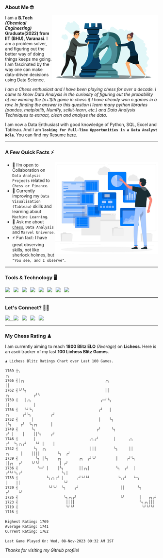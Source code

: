 ### About Me 🤓
<img align="right" alt="Coding" width="350" src="https://github.com/Laxman-Lakhan/Laxman-Lakhan/blob/master/Assets/Chess_Vector.jpg">   

I am a **B.Tech** _**(Chemical Engineering)**_ **Graduate(2022) from IIT (BHU), Varanasi**. I am a problem solver, and figuring out the better way of doing things keeps me going. I am fascinated by the way one can make data-driven decisions using Data Science. 

_I am a Chess enthusiast and I have been playing chess for over a decade. I came to know Data Analysis in the curiosity of figuring out the probability of me winning the (n+1)th game in chess if I have already won n games in a row. In finding the answer to this question I learn many python libraries (pandas, matplotlib, NumPy, scikit-learn, etc.) and Data Analysis Techniques to extract, clean and analyse the data._

I am now a Data Enthusiast with good knowledge of Python, SQL, Excel and Tableau. And I am **`looking for Full-Time Opportunities in a Data Analyst Role`**. You can find my Resume
 [here](https://drive.google.com/file/d/1UIOoogRLj5eGQFQBkuvMmTISZVdl2Ok7/view?usp=sharing).


---

### A Few Quick Facts ⚡️
<img align="right" alt="Coding" width="340" src="https://github.com/Laxman-Lakhan/Laxman-Lakhan/blob/master/Assets/Data_Vector.jpg">   

- 🤝 I’m open to Collaboration on `Data Analysis Projects` related to `Chess or Finance`.
- 📖 Currently improving my `Data Visualisation (Tableau)` skills and learning about `Machine Learning`.
- 💬 Ask me about [`Chess`](https://lichess.org/@/YourKingIsInDanger), `Data Analysis` and `Marvel Universe`.
- ⚡️ Fun fact: I have great observing skills, not like sherlock holmes, but `"You see, and I observe"`.

---
### Tools & Technology 🖥

<img src="https://img.shields.io/badge/Python-white?logo=Python&logoColor=ColorName&style=ShieldStyle" /> &nbsp;
<img src="https://img.shields.io/badge/MySQL-white?logo=MySQL&logoColor=ColorName&style=ShieldStyle" /> &nbsp;
<img src="https://img.shields.io/badge/Tableau-white?logo=Tableau&logoColor=ColorName&style=ShieldStyle" /> &nbsp;
<img src="https://img.shields.io/badge/Excel-white?logo=Microsoft+Excel&logoColor=196F3D&style=ShieldStyle" /> &nbsp;
<img src="https://img.shields.io/badge/Jupyter-white?logo=Jupyter&logoColor=ColorName&style=ShieldStyle" /> &nbsp;
<img src="https://img.shields.io/badge/pandas-white?logo=Pandas&logoColor=000080&style=ShieldStyle" /> &nbsp;
<img src="https://img.shields.io/badge/numpy-white?logo=Numpy&logoColor=85C1E9&style=ShieldStyle" /> &nbsp;
<img src="https://img.shields.io/badge/scikit learn-white?logo=Scikit+Learn&logoColor=ColorName&style=ShieldStyle" /> &nbsp;



---

### Let's Connect? 🫳🏻

<a href="mailto:laxmansingh.lakhan@gmail.com"> <img src="https://img.icons8.com/fluent/48/000000/gmail.png" width="3.5%"/> &nbsp;
[<img src="https://img.icons8.com/color/48/000000/linkedin.png" width="3.5%"/>](https://www.linkedin.com/in/laxman-lakhan/)  &nbsp;
[<img src="https://img.icons8.com/fluent/48/000000/facebook-new.png" width="3.5%"/>](https://www.facebook.com/s.laxmanlakhan/)  &nbsp;
[<img src="https://img.icons8.com/fluent/48/000000/instagram-new.png" width="3.5%"/>](https://www.instagram.com/laxman.lakhan/)  &nbsp;
[<img src="https://img.icons8.com/color/48/000000/twitter.png" width="3.5%"/>](https://twitter.com/laxman__lakhan)  &nbsp;

 ---
  
### My Chess Rating ♟
  
I am currently aiming to reach **1800 Blitz ELO** *(Average)* on **Lichess**. Here is an ascii tracker of my last **100 Lichess Blitz Games**.

  ```
  ♟︎ 𝙻𝚒𝚌𝚑𝚎𝚜𝚜 𝙱𝚕𝚒𝚝𝚣 𝚁𝚊𝚝𝚒𝚗𝚐𝚜 𝙲𝚑𝚊𝚛𝚝 𝚘𝚟𝚎𝚛 𝙻𝚊𝚜𝚝 𝟷00 𝙶𝚊𝚖𝚎𝚜.
  
1769 ┼╮                                                                                                ╭╮
1766 ┤│╭╮                                     ╭╮                                                       ││
1762 ┤╰╯╰╮                                    ││                                         ╭╮           ╭╯╰
1759 ┤   │╭╮                                ╭─╯╰╮                                        ││           │
1756 ┤   ╰╯╰╮                              ╭╯   │                               ╭╮      ╭╯╰╮         ╭╯
1752 ┤      │                              │    ╰╮                              │╰╮    ╭╯  ╰╮╭╮      │
1749 ┤      ╰╮                            ╭╯     ╰╮                            ╭╯ │    │    ││╰╮    ╭╯
1746 ┤       │                         ╭╮╭╯       │      ╭╮                   ╭╯  ╰╮╭╮╭╯    ╰╯ │    │
1742 ┤       ╰╮  ╭╮                    │││        ╰╮     ││            ╭╮     │    ││││        ╰╮  ╭╯
1739 ┤        ╰╮ │╰╮    ╭╮        ╭╮  ╭╯╰╯         │    ╭╯╰╮           ││╭╮  ╭╯    ╰╯╰╯         │ ╭╯
1736 ┤         ╰─╯ │    │╰╮       ││╭╮│            ╰╮  ╭╯  │          ╭╯╰╯╰╮╭╯                  ╰╮│
1733 ┤             ╰╮╭╮╭╯ │      ╭╯╰╯╰╯             ╰╮╭╯   ╰─╮        │    ││                    ╰╯
1729 ┤              ╰╯╰╯  ╰╮    ╭╯                   ││      ╰╮      ╭╯    ╰╯
1726 ┤                     ╰╮╭╮╭╯                    ╰╯       │   ╭╮╭╯
1723 ┤                      ││││                              ╰╮╭╮│││
1719 ┤                      ╰╯╰╯                               ╰╯╰╯╰╯
1716 ┤ 

Highest Rating: 1769
Average Rating: 1741
Current Rating: 1762 

Last Game Played On: Wed, 08-Nov-2023 09:32 AM IST
  ```
  
  
*Thanks for visiting my Github profile!*
